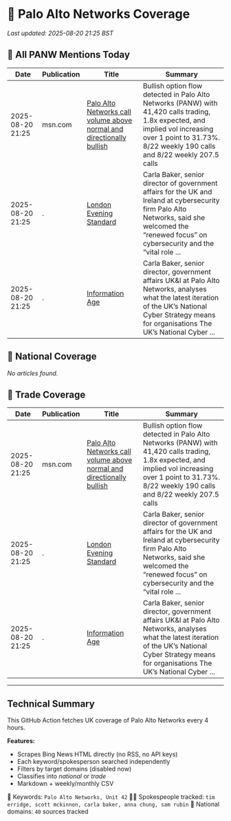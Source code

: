 # 🔐 Palo Alto Networks Coverage

_Last updated: 2025-08-20 21:25 BST_

## 📌 All PANW Mentions Today

| Date | Publication | Title | Summary |
|------|-------------|--------|---------|
| 2025-08-20 21:25 | msn.com | [Palo Alto Networks call volume above normal and directionally bullish](https://www.msn.com/en-us/money/top-stocks/palo-alto-networks-call-volume-above-normal-and-directionally-bullish/ar-AA1KTkM7?ocid=BingNewsVerp) | Bullish option flow detected in Palo Alto Networks (PANW) with 41,420 calls trading, 1.8x expected, and implied vol increasing over 1 point to 31.73%. 8/22 weekly 190 calls and 8/22 weekly 207.5 calls |
| 2025-08-20 21:25 | . | [London Evening Standard](/news/search?q=site%3awww.standard.co.uk&FORM=NWBCLM) | Carla Baker, senior director of government affairs for the UK and Ireland at cybersecurity firm Palo Alto Networks, said she welcomed the “renewed focus” on cybersecurity and the “vital role ... |
| 2025-08-20 21:25 | . | [Information Age](/news/search?q=site%3awww.information-age.com&FORM=NWBCLM) | Carla Baker, senior director, government affairs UK&I at Palo Alto Networks, analyses what the latest iteration of the UK’s National Cyber Strategy means for organisations The UK’s National Cyber ... |

## 📰 National Coverage

_No articles found._

## 📘 Trade Coverage

| Date | Publication | Title | Summary |
|------|-------------|--------|---------|
| 2025-08-20 21:25 | msn.com | [Palo Alto Networks call volume above normal and directionally bullish](https://www.msn.com/en-us/money/top-stocks/palo-alto-networks-call-volume-above-normal-and-directionally-bullish/ar-AA1KTkM7?ocid=BingNewsVerp) | Bullish option flow detected in Palo Alto Networks (PANW) with 41,420 calls trading, 1.8x expected, and implied vol increasing over 1 point to 31.73%. 8/22 weekly 190 calls and 8/22 weekly 207.5 calls |
| 2025-08-20 21:25 | . | [London Evening Standard](/news/search?q=site%3awww.standard.co.uk&FORM=NWBCLM) | Carla Baker, senior director of government affairs for the UK and Ireland at cybersecurity firm Palo Alto Networks, said she welcomed the “renewed focus” on cybersecurity and the “vital role ... |
| 2025-08-20 21:25 | . | [Information Age](/news/search?q=site%3awww.information-age.com&FORM=NWBCLM) | Carla Baker, senior director, government affairs UK&I at Palo Alto Networks, analyses what the latest iteration of the UK’s National Cyber Strategy means for organisations The UK’s National Cyber ... |


---

## Technical Summary

This GitHub Action fetches UK coverage of Palo Alto Networks every 4 hours.

**Features:**
- Scrapes Bing News HTML directly (no RSS, no API keys)
- Each keyword/spokesperson searched independently
- Filters by target domains (disabled now)
- Classifies into _national_ or _trade_
- Markdown + weekly/monthly CSV

📌 Keywords: `Palo Alto Networks, Unit 42`
🧑‍💼 Spokespeople tracked: `tim erridge, scott mckinnon, carla baker, anna chung, sam rubin`
📰 National domains: `40` sources tracked

